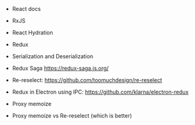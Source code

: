 
- React docs

- RxJS

- React Hydration

- Redux

- Serialization and Deserialization

- Redux Saga https://redux-saga.js.org/

- Re-reselect: https://github.com/toomuchdesign/re-reselect

- Redux in Electron using IPC: https://github.com/klarna/electron-redux

- Proxy memoize 

- Proxy memoize vs Re-reselect (which is better)

